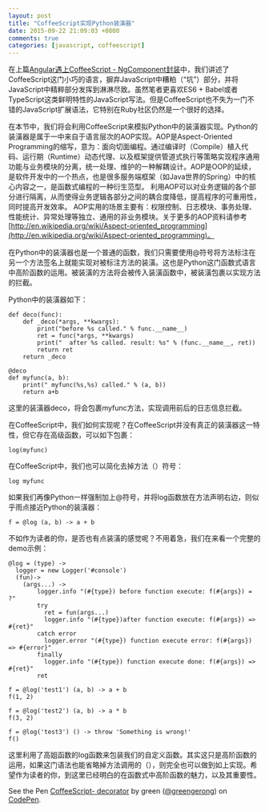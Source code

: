 ```yaml
---
layout: post
title: "CoffeeScript实现Python装潢器"
date: 2015-09-22 21:09:03 +0800
comments: true
categories: [javascript, coffeescript]
---
```

在上篇[Angular遇上CoffeeScript - NgComponent封装](http://greengerong.com/blog/2015/09/12/coffeescriptban-ngcomponentfeng-zhuang/)中，我们讲述了CoffeeScript这门小巧的语言，摒弃JavaScript中糟粕（“坑”）部分，并将JavaScript中精粹部分发挥到淋淋尽致。虽然笔者更喜欢ES6 + Babel或者TypeScript这类鲜明特性的JavaScript写法。但是CoffeeScript也不失为一门不错的JavaScript扩展语法，它特别在Ruby社区仍然是一个很好的选择。

在本节中，我们将会利用CoffeeScript来模拟Python中的装潢器实现。Python的装潢器是属于一中来自于语言层次的AOP实现。AOP是Aspect-Oriented Programming的缩写，意为：面向切面编程。通过编译时（Compile）植入代码、运行期（Runtime）动态代理、以及框架提供管道式执行等策略实现程序通用功能与业务模块的分离，统一处理、维护的一种解耦设计。AOP是OOP的延续，是软件开发中的一个热点，也是很多服务端框架（如Java世界的Spring）中的核心内容之一，是函数式编程的一种衍生范型。 利用AOP可以对业务逻辑的各个部分进行隔离，从而使得业务逻辑各部分之间的耦合度降低，提高程序的可重用性，同时提高开发效率。 AOP实用的场景主要有：权限控制、日志模块、事务处理、性能统计、异常处理等独立、通用的非业务模块。关于更多的AOP资料请参考[http://en.wikipedia.org/wiki/Aspect-oriented_programming](http://en.wikipedia.org/wiki/Aspect-oriented_programming)。

在Python中的装潢器也是一个普通的函数，我们只需要使用@符号将方法标注在另一个方法签名上就能实现对被标注方法的装潢。这也是Python这门函数式语言中高阶函数的运用。被装潢的方法将会被传入装潢函数中，被装潢包裹以实现方法的拦截。

Python中的装潢器如下：

	def deco(func):
	    def _deco(*args, **kwargs):
	        print("before %s called." % func.__name__)
	        ret = func(*args, **kwargs)
	        print("  after %s called. result: %s" % (func.__name__, ret))
	        return ret
	    return _deco
	 
	@deco
	def myfunc(a, b):
	    print(" myfunc(%s,%s) called." % (a, b))
	    return a+b

这里的装潢器deco，将会包裹myfunc方法，实现调用前后的日志信息拦截。

在CoffeeScript中，我们如何实现呢？在CoffeeScript并没有真正的装潢器这一特性，但它存在高级函数，可以如下包裹：

	log(myfunc)

在CoffeeScript中，我们也可以简化去掉方法（）符号：

	log myfunc

如果我们再像Python一样强制加上@符号，并将log函数放在方法声明右边，则似乎雨点接近Python的装潢器：

	f = @log (a, b) -> a + b

不如作为读者的你，是否也有点装潢的感觉呢？不用着急，我们在来看一个完整的demo示例：

	@log = (type) ->
	  logger = new Logger('#console')
	  (fun)->
	    (args...) ->
	        logger.info "(#{type}) before function execute: f(#{args}) = ?"
	        try
	          ret = fun(args...)
	          logger.info "(#{type})after function execute: f(#{args}) => #{ret}"
	        catch error
	          logger.error "(#{type}) function execute error: f(#{args}) => #{error}"
	        finally
	          logger.info "(#{type}) function execute done: f(#{args}) => #{ret}"
	        ret
	      
	f = @log('test1') (a, b) -> a + b
	f(1, 2)

	f = @log('test2') (a, b) -> a * b
	f(3, 2)

	f = @log('test3') () -> throw 'Something is wrong!'
	f()

这里利用了高姐函数的log函数来包装我们的自定义函数。其实这只是高阶函数的运用，如果这门语法也能省略掉方法调用的（），则完全也可以做到如上实现。希望作为读者的你，到这里已经明白的在函数式中高阶函数的魅力，以及其重要性。

<p data-height="268" data-theme-id="0" data-slug-hash="wKKQKv" data-default-tab="result" data-user="greengerong" class='codepen'>See the Pen <a href='http://codepen.io/greengerong/pen/wKKQKv/'>CoffeeScript- decorator</a> by green (<a href='http://codepen.io/greengerong'>@greengerong</a>) on <a href='http://codepen.io'>CodePen</a>.</p>
<script async src="//assets.codepen.io/assets/embed/ei.js"></script>

